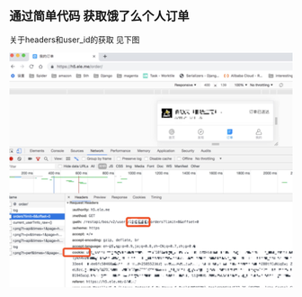 ## 通过简单代码 获取饿了么个人订单


关于headers和user_id的获取 见下图

![Image text](https://raw.githubusercontent.com/qtvspa/eleme-ordering/master/readme.jpeg)
